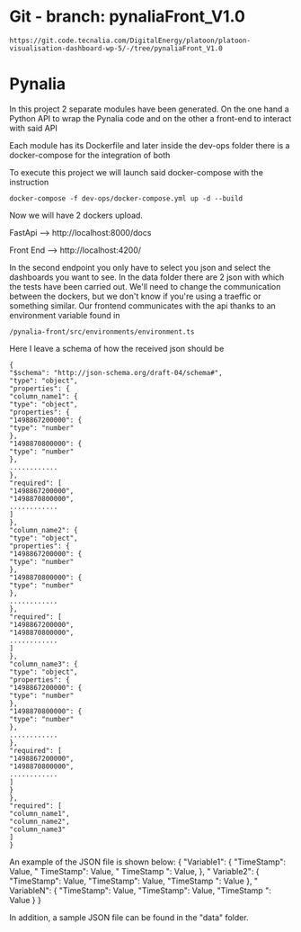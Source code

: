 # Git - branch: pynaliaFront_V1.0
```
https://git.code.tecnalia.com/DigitalEnergy/platoon/platoon-visualisation-dashboard-wp-5/-/tree/pynaliaFront_V1.0
```

# Pynalia
In this project 2 separate modules have been generated. 
On the one hand a Python API to wrap the Pynalia code and 
on the other a front-end to interact with said API

Each module has its Dockerfile and later inside the dev-ops folder 
there is a docker-compose for the integration of both 

To execute this project we will launch said docker-compose with the instruction

```
docker-compose -f dev-ops/docker-compose.yml up -d --build
```

Now we will have 2 dockers upload.

FastApi --> http://localhost:8000/docs

Front End --> http://localhost:4200/

In the second endpoint you only have to select you json and select the dashboards you want to see.
In the data folder there are 2 json with which the tests have been carried out.
We'll need to change the communication between the dockers, but we don't know if you're using a traeffic 
or something similar. 
Our frontend communicates with the api thanks to an environment variable found in 
```
/pynalia-front/src/environments/environment.ts
```

Here I leave a schema of how the received json should be

```
{
"$schema": "http://json-schema.org/draft-04/schema#",
"type": "object",
"properties": {
"column_name1": {
"type": "object",
"properties": {
"1498867200000": {
"type": "number"
},
"1498870800000": {
"type": "number"
},
............
},
"required": [
"1498867200000",
"1498870800000",
............
]
},
"column_name2": {
"type": "object",
"properties": {
"1498867200000": {
"type": "number"
},
"1498870800000": {
"type": "number"
},
............
},
"required": [
"1498867200000",
"1498870800000",
............
]
},
"column_name3": {
"type": "object",
"properties": {
"1498867200000": {
"type": "number"
},
"1498870800000": {
"type": "number"
},
............
},
"required": [
"1498867200000",
"1498870800000",
............
]
}
},
"required": [
"column_name1",
"column_name2",
"column_name3"
]
}
```
An example of the JSON file is shown below:
{
    "Variable1": {
        "TimeStamp": Value,
        " TimeStamp": Value,
        " TimeStamp ": Value,
    },
    " Variable2": {
        "TimeStamp": Value,
        "TimeStamp": Value,
        "TimeStamp ": Value
    },
    " VariableN": {
        "TimeStamp": Value,
        "TimeStamp": Value,
        "TimeStamp ": Value
    }
}

In addition, a sample JSON file can be found in the "data" folder.
